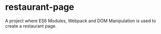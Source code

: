 # restaurant-page
A project where ES6 Modules, Webpack and DOM Manipulation is used to create a restaurant page.
